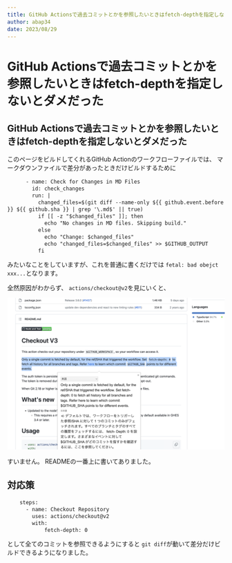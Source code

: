```yaml
---
title: GitHub Actionsで過去コミットとかを参照したいときはfetch-depthを指定しないとダメだった
author: abap34
date: 2023/08/29
---
```


# GitHub Actionsで過去コミットとかを参照したいときはfetch-depthを指定しないとダメだった

## GitHub Actionsで過去コミットとかを参照したいときはfetch-depthを指定しないとダメだった

このページをビルドしてくれるGitHub Actionのワークフローファイルでは、
マークダウンファイルで差分があったときだけビルドするために

```
      - name: Check for Changes in MD Files
        id: check_changes
        run: |
          changed_files=$(git diff --name-only ${{ github.event.before }} ${{ github.sha }} | grep '\.md$' || true)
          if [[ -z "$changed_files" ]]; then
            echo "No changes in MD files. Skipping build."
          else
            echo "Change: $changed_files"
            echo "changed_files=$changed_files" >> $GITHUB_OUTPUT
          fi
```

みたいなことをしていますが、これを普通に書くだけでは
`fetal: bad obejct xxx...`となります。


全然原因がわからず、
`actions/checkout@v2`を見にいくと、

![Alt text](checkout.png)

すいません。 READMEの一番上に書いてありました。

## 対応策

```
    steps:
      - name: Checkout Repository
        uses: actions/checkout@v2
        with:
            fetch-depth: 0
```

として全てのコミットを参照できるようにすると
`git diff`が動いて差分だけビルドできるようになりました。



